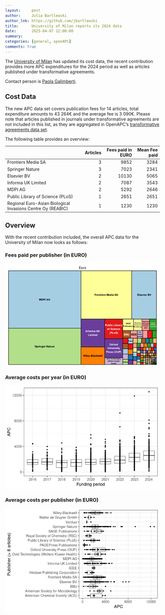 ```yaml
---
layout:     post
author:     Julia Bartlewski
author_lnk: https://github.com/jbartlewski
title:      University of Milan reports its 2024 data
date:       2025-04-07 12:00:00
summary:    
categories: [general, openAPC]
comments: true
---
```





The [University of Milan](http://www.unimi.it/ENG/) has updated its cost data, the recent contribution provides more APC expenditures for the 2024 period as well as articles published under transformative agreements.

Contact person is [Paola Galimberti](mailto:paola.galimberti@unimi.it).


## Cost Data



The new APC data set covers publication fees for 14 articles, total expenditure amounts to 43 264€ and the average fee is 3 090€. Please note that articles published in journals under transformative agreements are not included in this list, as they are aggregated in OpenAPC’s [transformative agreements data set](https://github.com/OpenAPC/openapc-de/tree/master/data/transformative_agreements).

The following table provides an overview:



|                                                            | Articles| Fees paid in EURO| Mean Fee paid|
|:-----------------------------------------------------------|--------:|-----------------:|-------------:|
|Frontiers Media SA                                          |        3|              9852|          3284|
|Springer Nature                                             |        3|              7023|          2341|
|Elsevier BV                                                 |        2|             10130|          5065|
|Informa UK Limited                                          |        2|              7087|          3543|
|MDPI AG                                                     |        2|              5292|          2646|
|Public Library of Science (PLoS)                            |        1|              2651|          2651|
|Regional Euro-Asian Biological Invasions Centre Oy (REABIC) |        1|              1230|          1230|




## Overview

With the recent contribution included, the overall APC data for the University of Milan now looks as follows:

### Fees paid per publisher (in EURO)

![plot of chunk tree_milano_u_2025_04_07_full](/figure/tree_milano_u_2025_04_07_full-1.png)

###  Average costs per year (in EURO)

![plot of chunk box_milano_u_2025_04_07_year_full](/figure/box_milano_u_2025_04_07_year_full-1.png)

###  Average costs per publisher (in EURO)

![plot of chunk box_milano_u_2025_04_07_publisher_full](/figure/box_milano_u_2025_04_07_publisher_full-1.png)
